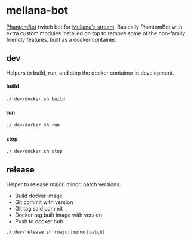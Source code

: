 # mellana-bot

[PhantomBot](https://github.com/PhantomBot/PhantomBot) twitch bot for [Mellana's stream](https://twitch.tv/mellana). Basically PhantomBot with extra custom modules installed on top to remove some of the non-family friendly features, built as a docker container.

## dev

Helpers to build, run, and stop the docker container in development.

#### build
```sh
./.dev/docker.sh build
```

#### run
```sh
./.dev/docker.sh run
```

#### stop
```sh
./.dev/docker.sh stop
```

## release

Helper to release major, minor, patch versions.
- Build docker image
- Git commit with version
- Git tag said commit
- Docker tag built image with version
- Push to docker hub

```sh
./.dev/release.sh {major|minor|patch}
```



